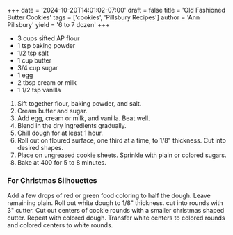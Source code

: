 +++
date = '2024-10-20T14:01:02-07:00'
draft = false
title = 'Old Fashioned Butter Cookies'
tags = ['cookies', 'Pillsbury Recipes']
author = 'Ann Pillsbury'
yield = '6 to 7 dozen'
+++

* 3 cups sifted AP flour
* 1 tsp baking powder
* 1/2 tsp salt
* 1 cup butter
* 3/4 cup sugar
* 1 egg
* 2 tbsp cream or milk
* 1 1/2 tsp vanilla

1. Sift together flour, baking powder, and salt.
2. Cream butter and sugar. 
3. Add egg, cream or milk, and vanilla. Beat well.
4. Blend in the dry ingredients gradually. 
5. Chill dough for at least 1 hour.
6. Roll out on floured surface, one third at a time, to 1/8" thickness. Cut into desired shapes. 
7. Place on ungreased cookie sheets. Sprinkle with plain or colored sugars.
8. Bake at 400 for 5 to 8 minutes.

### For Christmas Silhouettes
Add a few drops of red or green food coloring to half the dough. Leave remaining plain. Roll out white dough to 1/8" thickness. cut into rounds with 3" cutter.
Cut out centers of cookie rounds with a smaller christmas shaped cutter. Repeat with colored dough. Transfer white centers to colored rounds and colored centers to white rounds.